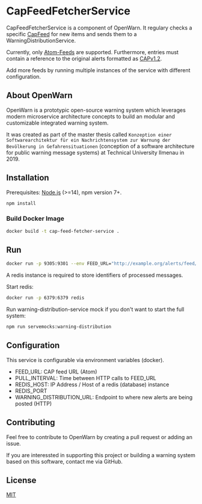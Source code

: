 # CapFeedFetcherService

CapFeedFetcherService is a component of OpenWarn. It regulary checks a specific [CapFeed](http://docs.oasis-open.org/emergency-adopt/cap-feeds/v1.0/cn02/cap-feeds-v1.0-cn02.html#_Toc382489976) for new items and sends them to a WarningDistributionService.

Currently, only [Atom-Feeds](https://tools.ietf.org/html/rfc4287) are supported. Furthermore, entries must contain a reference to the original alerts formatted as [CAPv1.2](http://docs.oasis-open.org/emergency/cap/v1.2/CAP-v1.2-os.html).

Add more feeds by running multiple instances of the service with different configuration.

## About OpenWarn

OpenWarn is a prototypic open-source warning system which leverages modern microservice architecture concepts
to build an modular and customizable integrated warning system.

It was created as part of the master thesis called
`Konzeption einer Softwarearchitektur für ein Nachrichtensystem zur Warnung der Bevölkerung in Gefahrensituationen` (conception of a software architecture for public warning message systems) at Technical University Ilmenau in 2019.

## Installation

Prerequisites: [Node.js](https://nodejs.org/en/) (>=14), npm version 7+.

```bash
npm install
```

### Build Docker Image

```bash
docker build -t cap-feed-fetcher-service .
```

## Run

```bash
docker run -p 9305:9301 --env FEED_URL="http://example.org/alerts/feed/atom" cap-feed-fetcher-service
```

A redis instance is required to store identifiers of processed messages.

Start redis:

```bash
docker run -p 6379:6379 redis
```

Run warning-distribution-service mock if you don't want to start the full system:

```bash
npm run servemocks:warning-distribution
```

## Configuration

This service is configurable via environment variables (docker).

* FEED_URL: CAP feed URL (Atom)
* PULL_INTERVAL: Time between HTTP calls to FEED_URL
* REDIS_HOST: IP Address / Host of a redis (database) instance
* REDIS_PORT
* WARNING_DISTRIBUTION_URL: Endpoint to where new alerts are being posted (HTTP)

## Contributing

Feel free to contribute to OpenWarn by creating a pull request or adding an issue.

If you are interessted in supporting this project or building a warning system based on this software, contact me via GitHub.

## License

[MIT](LICENSE)